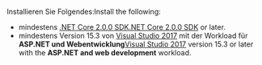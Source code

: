 <span data-ttu-id="9e674-101">Installieren Sie Folgendes:</span><span class="sxs-lookup"><span data-stu-id="9e674-101">Install the following:</span></span>

* <span data-ttu-id="9e674-102">mindestens [.NET Core 2.0.0 SDK](https://www.microsoft.com/net/core)</span><span class="sxs-lookup"><span data-stu-id="9e674-102">[.NET Core 2.0.0 SDK](https://www.microsoft.com/net/core) or later.</span></span>
* <span data-ttu-id="9e674-103">mindestens Version 15.3 von [Visual Studio 2017](https://www.visualstudio.com/downloads/) mit der Workload für **ASP.NET und Webentwicklung**</span><span class="sxs-lookup"><span data-stu-id="9e674-103">[Visual Studio 2017](https://www.visualstudio.com/downloads/) version 15.3 or later with the **ASP.NET and web development** workload.</span></span>
